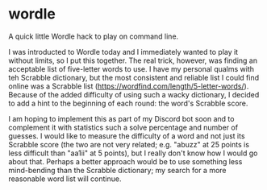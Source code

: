 # wordle
A quick little Wordle hack to play on command line.

I was introducted to Wordle today and I immediately wanted to play it without limits, so I put this together. The real trick, however, was finding an acceptable list of five-letter words to use. I have my personal qualms with teh Scrabble dictionary, but the most consistent and reliable list I could find online was a Scrabble list (https://wordfind.com/length/5-letter-words/). Because of the added difficulty of using such a wacky dictionary, I decided to add a hint to the beginning of each round: the word's Scrabble score.

I am hoping to implement this as part of my Discord bot soon and to complement it with statistics such a solve percentage and number of guesses. I would like to measure the difficulty of a word and not just its Scrabble score (the two are not very related; e.g. "abuzz" at 25 points is less difficult than "aa1ii" at 5 points), but I really don't know how I would go about that. Perhaps a better approach would be to use something less mind-bending than the Scrabble dictionary; my search for a more reasonable word list will continue.
